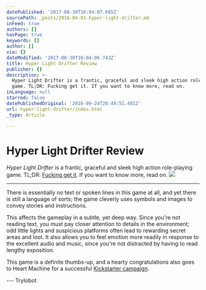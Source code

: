 ```yaml
---
datePublished: '2017-08-30T16:04:07.685Z'
sourcePath: _posts/2016-04-01-hyper-light-drifter.md
inFeed: true
authors: []
hasPage: true
keywords: []
author: []
via: {}
dateModified: '2017-08-30T16:04:06.743Z'
title: Hyper Light Drifter Review
publisher: {}
description: >-
  Hyper Light Drifter is a frantic, graceful and sleek high action role-playing
  game. TL;DR: Fucking get it. If you want to know more, read on.
inLanguage: null
starred: false
datePublishedOriginal: '2016-09-24T20:49:51.401Z'
url: hyper-light-drifter/index.html
_type: Article

---
```

# Hyper Light Drifter Review

_Hyper Light Drifter_ is a frantic, graceful and sleek high action role-playing game. TL;DR: [Fucking get it][0]. If you want to know more, read on.
![](https://the-grid-user-content.s3-us-west-2.amazonaws.com/796bae8d-14a2-4227-a8e3-28ab6516bbcb.jpg)

---

There is essentially no text or spoken lines in this game at all, and yet there is still a language of sorts; the game cleverly uses symbols and images to convey stories and instructions.

This affects the gameplay in a subtle, yet deep way. Since you're not reading text, you must pay closer attention to details in the environment; odd little lights and suspicious platforms often lead to rewarding secret areas and loot. It also allows you to feel emotion more readily in response to the excellent audio and music, since you're not distracted by having to read lengthy exposition.

This game is a definite thumbs-up, and a hearty congratulations also goes to Heart Machine for a successful [Kickstarter campaign][1].

--- Trylobot

[0]: http://www.heart-machine.com/
[1]: https://www.kickstarter.com/projects/1661802484/hyper-light-drifter